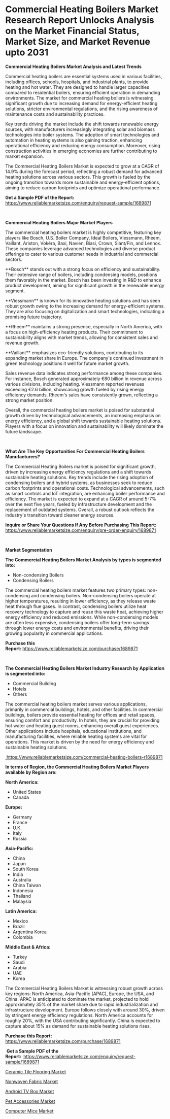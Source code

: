 <p><h1>Commercial Heating Boilers Market Research Report Unlocks Analysis on the Market Financial Status, Market Size, and Market Revenue upto 2031</h1></p><p><strong>Commercial Heating Boilers Market Analysis and Latest Trends</strong></p>
<p><p>Commercial heating boilers are essential systems used in various facilities, including offices, schools, hospitals, and industrial plants, to provide heating and hot water. They are designed to handle larger capacities compared to residential boilers, ensuring efficient operation in demanding environments. The market for commercial heating boilers is witnessing significant growth due to increasing demand for energy-efficient heating solutions, stricter environmental regulations, and the rising awareness of maintenance costs and sustainability practices.</p><p>Key trends driving the market include the shift towards renewable energy sources, with manufacturers increasingly integrating solar and biomass technologies into boiler systems. The adoption of smart technologies and automation in heating systems is also gaining traction, enhancing operational efficiency and reducing energy consumption. Moreover, rising construction activities in emerging economies are further contributing to market expansion.</p><p>The Commercial Heating Boilers Market is expected to grow at a CAGR of 14.9% during the forecast period, reflecting a robust demand for advanced heating solutions across various sectors. This growth is fueled by the ongoing transition towards more sustainable and energy-efficient options, aiming to reduce carbon footprints and optimize operational performance.</p></p>
<p><strong>Get a Sample PDF of the Report:&nbsp;</strong> <a href="https://www.reliablemarketsize.com/enquiry/request-sample/1689871?utm_campaign=1741&utm_medium=2&utm_source=Github&utm_content=ia&utm_term=17102024&utm_id=commercial-heating-boilers">https://www.reliablemarketsize.com/enquiry/request-sample/1689871</a></p>
<p>&nbsp;</p>
<p><strong>Commercial Heating Boilers Major Market Players</strong></p>
<p><p>The commercial heating boilers market is highly competitive, featuring key players like Bosch, U.S. Boiler Company, Ideal Boilers, Viessmann, Rheem, Vaillant, Ariston, Vokèra, Baxi, Navien, Biasi, Crown, Slant/Fin, and Lennox. These companies leverage advanced technologies and diverse product offerings to cater to various customer needs in industrial and commercial sectors.</p><p>**Bosch** stands out with a strong focus on efficiency and sustainability. Their extensive range of boilers, including condensing models, positions them favorably in the market. Bosch has been investing in R&D to enhance product development, aiming for significant growth in the renewable energy segment.</p><p>**Viessmann** is known for its innovative heating solutions and has seen robust growth owing to the increasing demand for energy-efficient systems. They are also focusing on digitalization and smart technologies, indicating a promising future trajectory.</p><p>**Rheem** maintains a strong presence, especially in North America, with a focus on high-efficiency heating products. Their commitment to sustainability aligns with market trends, allowing for consistent sales and revenue growth.</p><p>**Vaillant** emphasizes eco-friendly solutions, contributing to its expanding market share in Europe. The company's continued investment in green technology positions it well for future market growth.</p><p>Sales revenue data indicates strong performance among these companies. For instance, Bosch generated approximately €80 billion in revenue across various divisions, including heating. Viessmann reported revenues exceeding €2.6 billion, showcasing growth fueled by rising energy efficiency demands. Rheem's sales have consistently grown, reflecting a strong market position.</p><p>Overall, the commercial heating boilers market is poised for substantial growth driven by technological advancements, an increasing emphasis on energy efficiency, and a global shift towards sustainable heating solutions. Players with a focus on innovation and sustainability will likely dominate the future landscape.</p></p>
<p>&nbsp;</p>
<p><strong>What Are The Key Opportunities For Commercial Heating Boilers Manufacturers?</strong></p>
<p><p>The Commercial Heating Boilers market is poised for significant growth, driven by increasing energy efficiency regulations and a shift towards sustainable heating solutions. Key trends include the rising adoption of condensing boilers and hybrid systems, as businesses seek to reduce carbon footprints and operational costs. Technological advancements, such as smart controls and IoT integration, are enhancing boiler performance and efficiency. The market is expected to expand at a CAGR of around 5-7% over the next five years, fueled by infrastructure development and the replacement of outdated systems. Overall, a robust outlook reflects the industry's transition toward cleaner energy sources.</p></p>
<p><strong>Inquire or Share Your Questions If Any Before Purchasing This Report:</strong> <a href="https://www.reliablemarketsize.com/enquiry/pre-order-enquiry/1689871?utm_campaign=1741&utm_medium=2&utm_source=Github&utm_content=ia&utm_term=17102024&utm_id=commercial-heating-boilers">https://www.reliablemarketsize.com/enquiry/pre-order-enquiry/1689871</a></p>
<p>&nbsp;</p>
<p><strong>Market Segmentation</strong></p>
<p><strong>The Commercial Heating Boilers Market Analysis by types is segmented into:</strong></p>
<p><ul><li>Non-condensing Boilers</li><li>Condensing Boilers</li></ul></p>
<p><p>The commercial heating boilers market features two primary types: non-condensing and condensing boilers. Non-condensing boilers operate at higher temperatures, resulting in lower efficiency, as they release waste heat through flue gases. In contrast, condensing boilers utilize heat recovery technology to capture and reuse this waste heat, achieving higher energy efficiency and reduced emissions. While non-condensing models are often less expensive, condensing boilers offer long-term savings through lower energy costs and environmental benefits, driving their growing popularity in commercial applications.</p></p>
<p><strong>Purchase this Report:&nbsp;</strong><a href="https://www.reliablemarketsize.com/purchase/1689871?utm_campaign=1741&utm_medium=2&utm_source=Github&utm_content=ia&utm_term=17102024&utm_id=commercial-heating-boilers">https://www.reliablemarketsize.com/purchase/1689871</a></p>
<p>&nbsp;</p>
<p><strong>The Commercial Heating Boilers Market Industry Research by Application is segmented into:</strong></p>
<p><ul><li>Commercial Building</li><li>Hotels</li><li>Others</li></ul></p>
<p><p>The commercial heating boilers market serves various applications, primarily in commercial buildings, hotels, and other facilities. In commercial buildings, boilers provide essential heating for offices and retail spaces, ensuring comfort and productivity. In hotels, they are crucial for providing hot water and heating guest rooms, enhancing overall guest experiences. Other applications include hospitals, educational institutions, and manufacturing facilities, where reliable heating systems are vital for operations. This market is driven by the need for energy efficiency and sustainable heating solutions.</p></p>
<p><a href="https://www.reliablemarketsize.com/commercial-heating-boilers-r1689871?utm_campaign=1741&utm_medium=2&utm_source=Github&utm_content=ia&utm_term=17102024&utm_id=commercial-heating-boilers">&nbsp;https://www.reliablemarketsize.com/commercial-heating-boilers-r1689871</a></p>
<p><strong>In terms of Region, the Commercial Heating Boilers Market Players available by Region are:</strong></p>
<p>
    <p> <strong> North America: </strong>
        <ul>
            <li>United States</li>
            <li>Canada</li>
        </ul>
        </p> 
    <p> <strong> Europe: </strong>
        <ul>
            <li>Germany</li>
            <li>France</li>
            <li>U.K.</li>
            <li>Italy</li>
            <li>Russia</li>
        </ul>
        </p> 
    <p> <strong> Asia-Pacific: </strong>
        <ul>
            <li>China</li>
            <li>Japan</li>
            <li>South Korea</li>
            <li>India</li>
            <li>Australia</li>
            <li>China Taiwan</li>
            <li>Indonesia</li>
            <li>Thailand</li>
            <li>Malaysia</li>
        </ul>
        </p> 
    <p> <strong> Latin America: </strong>
        <ul>
            <li>Mexico</li>
            <li>Brazil</li>
            <li>Argentina Korea</li>
            <li>Colombia</li>
        </ul>
        </p> 
    <p> <strong> Middle East & Africa: </strong>
        <ul>
            <li>Turkey</li>
            <li>Saudi</li>
            <li>Arabia</li>
            <li>UAE</li>
            <li>Korea</li>
        </ul>
    </p>
    </p>
<p><p>The Commercial Heating Boilers Market is witnessing robust growth across key regions: North America, Asia-Pacific (APAC), Europe, the USA, and China. APAC is anticipated to dominate the market, projected to hold approximately 35% of the market share due to rapid industrialization and infrastructure development. Europe follows closely with around 30%, driven by stringent energy efficiency regulations. North America accounts for roughly 20%, with the USA contributing significantly. China is expected to capture about 15% as demand for sustainable heating solutions rises.</p></p>
<p><strong>Purchase this Report: </strong><a href="https://www.reliablemarketsize.com/purchase/1689871?utm_campaign=1741&utm_medium=2&utm_source=Github&utm_content=ia&utm_term=17102024&utm_id=commercial-heating-boilers">https://www.reliablemarketsize.com/purchase/1689871</a></p>
<p>&nbsp;<strong>Get a Sample PDF of the Report:&nbsp;&nbsp;</strong><a href="https://www.reliablemarketsize.com/enquiry/request-sample/1689871?utm_campaign=1741&utm_medium=2&utm_source=Github&utm_content=ia&utm_term=17102024&utm_id=commercial-heating-boilers">https://www.reliablemarketsize.com/enquiry/request-sample/1689871</a></p>
<p><strong></strong></p>
<p><p><a href="https://www.linkedin.com/pulse/ceramic-tile-flooring-market-transformation-comparative-analysis-7dp0c?utm_campaign=1741&utm_medium=2&utm_source=Github&utm_content=ia&utm_term=17102024&utm_id=commercial-heating-boilers">Ceramic Tile Flooring Market</a></p><p><a href="https://www.linkedin.com/pulse/nonwoven-fabric-market-segmentation-applications-types-growth-pmgpc?utm_campaign=1741&utm_medium=2&utm_source=Github&utm_content=ia&utm_term=17102024&utm_id=commercial-heating-boilers">Nonwoven Fabric Market</a></p><p><a href="https://www.linkedin.com/pulse/strategic-market-insights-navigating-global-android-tv-box-landscape-fisnc?utm_campaign=1741&utm_medium=2&utm_source=Github&utm_content=ia&utm_term=17102024&utm_id=commercial-heating-boilers">Android TV Box Market</a></p><p><a href="https://www.linkedin.com/pulse/global-perspectives-pet-accessories-market-trends-challenges-kgobc?utm_campaign=1741&utm_medium=2&utm_source=Github&utm_content=ia&utm_term=17102024&utm_id=commercial-heating-boilers">Pet Accessories Market</a></p><p><a href="https://www.linkedin.com/pulse/global-computer-mice-market-analysis-key-trends-future-xtspc?utm_campaign=1741&utm_medium=2&utm_source=Github&utm_content=ia&utm_term=17102024&utm_id=commercial-heating-boilers">Computer Mice Market</a></p></p>